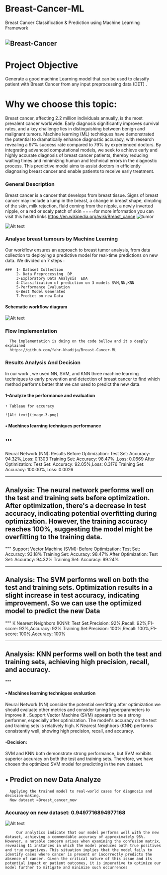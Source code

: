 # Breast-Cancer-ML
Breast Cancer Classification & Prediction using Machine Learning Framework
## ![Breast-Cancer](https://tse4.mm.bing.net/th?id=OIP.2ickM6j-W8NcEtf5LYG8JQHaEK&pid=Api&P=0&h=900)

# Project Objective 
Generate a good machine Learning model that can be used to classify patient with Breast Cancer from any input preprocessing data (DET) .

# Why we choose this topic:

Breast cancer, affecting 2.2 million individuals annually, is the most prevalent cancer worldwide. Early 
diagnosis significantly improves survival rates, and a key challenge lies in distinguishing between benign and malignant tumors. 
Machine learning (ML) techniques have demonstrated the potential to dramatically enhance diagnostic accuracy, with research revealing a 97% success rate compared to 79% by experienced doctors.
By integrating advanced computational models, we seek to  achieve early and highly accurate diagnosis of breast cancer patients, thereby reducing waiting times and minimizing human and technical errors in the diagnostic process. This predictive model aims to assist doctors in efficiently diagnosing breast cancer and enable patients to receive early treatment.

 ### General Description
Breast cancer is a cancer that develops from breast tissue. Signs of breast cancer may include a lump in the breast, a change in breast shape, dimpling of the skin, milk rejection, fluid coming from the nipple, a newly inverted nipple, or a red or scaly patch of skin ====for more information you can visit this health links https://en.wikipedia.org/wiki/Breast_cance
![tumor](image.png)


![Alt text](image-1.png)
### Analyse breast tumours by Machine Learning 
Our workflow ensures an approach to breast tumor analysis, from data collection to deploying a predictive model for real-time predictions on new data. We divided on 7 steps :

    ###  1- Dataset Collection  
         2- Data Preprocessing  DP
         3-Exploratory Data Analysis  EDA
         4-Classification of prediction on 3 models SVM,NN,KNN
         5-Performance Evaluation  
         6-Best Model Generated 
         7-Predict on new Data 
  #### Schematic workflow diagram
![Alt text](image-2.png)

### Flow Implementation 
      The implementation is doing on the code bellow and it s deeply explained 
      https://github.com/fahr-khadija/Breast-Cancer-ML
### Results Analysis And Decision
In our work , we used NN, SVM, and KNN three machine learning techniques to early prevention and detection of breast cancer to find which method performs better that we can used to predict the new data. 

  #### 1-Analyze the performance and evaluation 
    • Tableau for accuracy 

    ![Alt text](image-3.png)

  
   #### • Machines learning techniques performance 

'''
-------------------------------------------------------------------------------
Neural Network (NN):
Results
Before Optimization:
Test Set:        Accuracy: 94.32%,Loss: 0.1303
Training Set: Accuracy: 98.47% ,Loss: 0.0669
After Optimization:
Test Set:       Accuracy: 92.05%,Loss: 0.3176
Training Set: Accuracy: 100.00%,Loss: 0.0026
********
Analysis:
The neural network performs well on the test and training sets before optimization.
After optimization, there's a decrease in test accuracy, indicating potential overfitting during optimization. 
However, the training accuracy reaches 100%, suggesting the model might be overfitting to the training data.
-------------------------------------------------------------------------------
  """
Support Vector Machine (SVM):
Before Optimization:
Test Set:        Accuracy: 93.18%
Training Set: Accuracy: 98.47%
After Optimization:
Test Set:        Accuracy: 94.32%
Training Set: Accuracy: 99.24%
********
Analysis:
The SVM performs well on both the test and training sets.
Optimization results in a slight increase in test accuracy, indicating improvement.
So we can use the optimized model to predict the new Data 
-------------------------------------------------------------------------------
""" 
K Nearest Neighbors (KNN):
Test Set:Precision: 92%,Recall: 92%,F1-score: 92%,Accuracy: 92%
Training Set:Precision: 100%,Recall: 100%,F1-score: 100%,Accuracy: 100%
********
Analysis:
KNN performs well on both the test and training sets, achieving high precision, recall, and accuracy.
-------------------------------------------------------------------------------
"""
   
   #### • Machines learning techniques evaluation 
Neural Network (NN) consider the potential overfitting after optimization.we should evaluate 
 other metrics and consider tuning hyperparameters to improve it .
Support Vector Machine (SVM) appears to be a strong performer, especially after optimization.
The model's accuracy on the test and training sets is relatively high.
K Nearest Neighbors (KNN) performs consistently well, showing high precision, recall, and accuracy.  

   #### -Decision:
SVM and KNN both demonstrate strong performance, but SVM exhibits superior accuracy on both the test and training sets. 
Therefore, we have chosen the optimized SVM model for predicting in the new dataset. 

## • Predict on new Data Analyze
      
      Applying the trained model to real-world cases for diagnosis and decision-making.  
      New dataset =Breast_cancer_new
      
   ###  Accuracy on new dataset: 0.9497716894977168 
   ![Alt text](image-4.png)

         Our analytics indicate that our model performs well with the new dataset, achieving a commendable accuracy of approximately 95%. However, a notable concern arises when examining the confusion matrix, revealing 11 instances in which the model produces both true positives and true negatives. This situation implies that the model fails to identify cases where cancer is present or incorrectly predicts the absence of cancer. Given the critical nature of this issue and its potential impact on patient outcomes, it is imperative to optimize our model further to mitigate and minimize such occurrences



